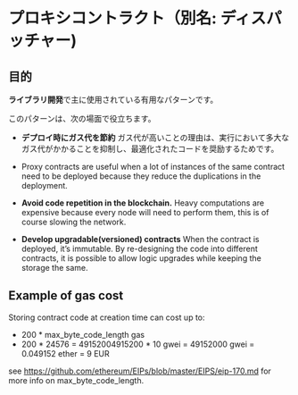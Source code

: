 # プロキシコントラクト（別名: ディスパッチャー)

## 目的

**ライブラリ開発**で主に使用されている有用なパターンです。

このパターンは、次の場面で役立ちます。

- **デプロイ時にガス代を節約**
  ガス代が高いことの理由は、実行において多大なガス代がかかることを抑制し、最適化されたコードを奨励するためです。

- Proxy contracts are useful when a lot of instances of the same contract need to be deployed because they reduce the duplications in the deployment.

- **Avoid code repetition in the blockchain.**
  Heavy computations are expensive because every node will need to perform them, this is of course slowing the network.

- **Develop upgradable(versioned) contracts**
  When the contract is deployed, it’s immutable. By re-designing the code into different contracts, it is possible to allow logic upgrades while keeping the storage the same.

## Example of gas cost

Storing contract code at creation time can cost up to:

- 200 \* max_byte_code_length gas
- 200 \* 24576 = 49152004915200 \* 10 gwei = 49152000 gwei = 0.049152 ether = 9 EUR

see https://github.com/ethereum/EIPs/blob/master/EIPS/eip-170.md for more info on max_byte_code_length.
